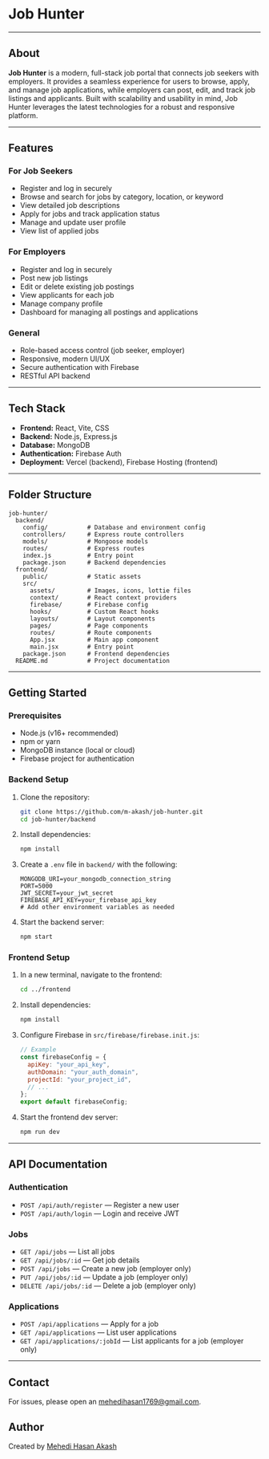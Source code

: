 # Job Hunter

---

## About

**Job Hunter** is a modern, full-stack job portal that connects job seekers with employers. It provides a seamless experience for users to browse, apply, and manage job applications, while employers can post, edit, and track job listings and applicants. Built with scalability and usability in mind, Job Hunter leverages the latest technologies for a robust and responsive platform.

---

## Features

### For Job Seekers

- Register and log in securely
- Browse and search for jobs by category, location, or keyword
- View detailed job descriptions
- Apply for jobs and track application status
- Manage and update user profile
- View list of applied jobs

### For Employers

- Register and log in securely
- Post new job listings
- Edit or delete existing job postings
- View applicants for each job
- Manage company profile
- Dashboard for managing all postings and applications

### General

- Role-based access control (job seeker, employer)
- Responsive, modern UI/UX
- Secure authentication with Firebase
- RESTful API backend

---

## Tech Stack

- **Frontend:** React, Vite, CSS
- **Backend:** Node.js, Express.js
- **Database:** MongoDB
- **Authentication:** Firebase Auth
- **Deployment:** Vercel (backend), Firebase Hosting (frontend)

---

## Folder Structure

```
job-hunter/
  backend/
    config/           # Database and environment config
    controllers/      # Express route controllers
    models/           # Mongoose models
    routes/           # Express routes
    index.js          # Entry point
    package.json      # Backend dependencies
  frontend/
    public/           # Static assets
    src/
      assets/         # Images, icons, lottie files
      context/        # React context providers
      firebase/       # Firebase config
      hooks/          # Custom React hooks
      layouts/        # Layout components
      pages/          # Page components
      routes/         # Route components
      App.jsx         # Main app component
      main.jsx        # Entry point
    package.json      # Frontend dependencies
  README.md           # Project documentation
```

---

## Getting Started

### Prerequisites

- Node.js (v16+ recommended)
- npm or yarn
- MongoDB instance (local or cloud)
- Firebase project for authentication

### Backend Setup

1. Clone the repository:
   ```bash
   git clone https://github.com/m-akash/job-hunter.git
   cd job-hunter/backend
   ```
2. Install dependencies:
   ```bash
   npm install
   ```
3. Create a `.env` file in `backend/` with the following:
   ```env
   MONGODB_URI=your_mongodb_connection_string
   PORT=5000
   JWT_SECRET=your_jwt_secret
   FIREBASE_API_KEY=your_firebase_api_key
   # Add other environment variables as needed
   ```
4. Start the backend server:
   ```bash
   npm start
   ```

### Frontend Setup

1. In a new terminal, navigate to the frontend:
   ```bash
   cd ../frontend
   ```
2. Install dependencies:
   ```bash
   npm install
   ```
3. Configure Firebase in `src/firebase/firebase.init.js`:
   ```js
   // Example
   const firebaseConfig = {
     apiKey: "your_api_key",
     authDomain: "your_auth_domain",
     projectId: "your_project_id",
     // ...
   };
   export default firebaseConfig;
   ```
4. Start the frontend dev server:
   ```bash
   npm run dev
   ```

---

## API Documentation

### Authentication

- `POST /api/auth/register` — Register a new user
- `POST /api/auth/login` — Login and receive JWT

### Jobs

- `GET /api/jobs` — List all jobs
- `GET /api/jobs/:id` — Get job details
- `POST /api/jobs` — Create a new job (employer only)
- `PUT /api/jobs/:id` — Update a job (employer only)
- `DELETE /api/jobs/:id` — Delete a job (employer only)

### Applications

- `POST /api/applications` — Apply for a job
- `GET /api/applications` — List user applications
- `GET /api/applications/:jobId` — List applicants for a job (employer only)

---

## Contact

For issues, please open an [mehedihasan1769@gmail.com](mehedihasan1769@gmail.com).

## Author

Created by [Mehedi Hasan Akash](https://github.com/m-akash)

